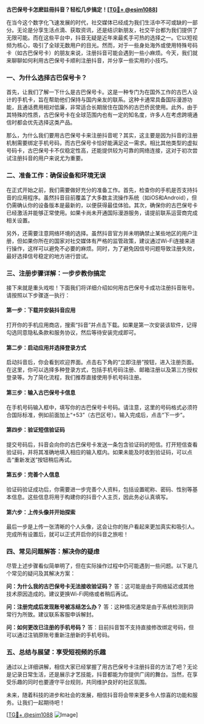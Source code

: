 **古巴保号卡怎麽註冊抖音？轻松几步搞定！[[TG💪+ @esim1088](https://t.me/s/esim1088)]**

在当今这个数字化飞速发展的时代，社交媒体已经成为我们生活中不可或缺的一部分。无论是分享生活点滴、获取资讯，还是结识新朋友，社交平台都为我们提供了无限可能。而在这些平台中，抖音无疑是近年来最炙手可热的选择之一。它以短视频为核心，吸引了全球无数用户的目光。然而，对于一些身处海外或使用特殊号码卡（如古巴保号卡）的朋友来说，注册抖音可能会遇到一些小麻烦。今天，我们就来聊聊如何利用古巴保号卡顺利注册抖音，并分享一些实用的小技巧。

### 一、为什么选择古巴保号卡？

首先，让我们了解一下什么是古巴保号卡。这是一种专门为在国外工作的古巴人设计的手机卡，旨在帮助他们保持与国内亲友的联系。这种卡通常具备国际漫游功能，且通话费用相对低廉，非常适合长期居住在国外的古巴侨民使用。此外，由于其特殊的性质，古巴保号卡在全球范围内也有一定的知名度，许多人在考虑跨境通信时都会优先选择这类产品。

那么，为什么我们要用古巴保号卡来注册抖音呢？其实，这主要是因为抖音的注册机制需要绑定手机号码，而古巴保号卡恰好能满足这一需求。相比其他类型的虚拟号码卡，古巴保号卡不仅稳定性高，还能提供较为可靠的网络连接，这对于初次尝试注册抖音的用户来说尤为重要。

### 二、准备工作：确保设备和环境无误

在正式开始之前，我们需要做好充分的准备工作。首先，检查你的手机是否支持抖音的应用程序。虽然抖音目前覆盖了大多数主流操作系统（如iOS和Android），但仍需确认你的设备版本是最新的，以便获得最佳体验。其次，确保你的古巴保号卡已经激活并能够正常使用。如果卡尚未开通国际漫游服务，请提前联系运营商完成相关设置。

另外，还需要注意网络环境的选择。虽然抖音官方并未明确禁止某些地区的用户注册，但如果你所在的国家对社交媒体有严格的监管政策，建议通过Wi-Fi连接来进行操作，这样可以避免不必要的麻烦。同时，为了避免因信号问题导致注册失败，最好选择信号稳定的地方进行尝试。

### 三、注册步骤详解：一步步教你搞定

接下来就是重头戏啦！下面我们将详细介绍如何用古巴保号卡成功注册抖音账号。请按照以下步骤逐一执行：

#### 第一步：下载并安装抖音应用

打开你的手机应用商店，搜索“抖音”并点击下载。如果是第一次安装该软件，记得勾选同意隐私条款和服务协议，然后等待安装完成即可。

#### 第二步：启动应用并选择登录方式

启动抖音后，你会看到欢迎界面。点击右下角的“立即注册”按钮，进入注册页面。在这里，你可以选择多种登录方式，包括手机号码注册、邮箱注册以及第三方授权登录等。为了简化流程，我们推荐直接使用手机号码注册。

#### 第三步：输入古巴保号卡信息

在手机号码输入框中，填写你的古巴保号卡号码。请注意，这里的号码格式必须符合国际标准，例如前面加上“+53”（古巴区号）。输入完成后，点击“下一步”。

#### 第四步：验证短信验证码

提交号码后，抖音会向你的古巴保号卡发送一条包含验证码的短信。打开短信查看验证码，并将其准确地填入相应的输入框内。如果未能及时收到验证码，可以点击“重新发送”按钮稍后再试。

#### 第五步：完善个人信息

验证码验证成功后，你需要进一步完善个人资料，包括设置昵称、密码、性别等基本信息。这些信息将用于构建你的抖音个人主页，因此务必认真填写。

#### 第六步：上传头像并开始探索

最后一步是上传一张清晰的个人头像，这会让你的账户看起来更加真实和吸引人。完成所有设置后，就可以正式开启你的抖音之旅啦！

### 四、常见问题解答：解决你的疑虑

尽管上述步骤看似简单明了，但在实际操作过程中仍可能遇到一些问题。以下是几个常见的疑问及其解决方案：

**问：为什么我的古巴保号卡无法接收验证码？**
答：这可能是由于网络延迟或其他技术原因造成的。建议更换Wi-Fi网络或者稍后再试。

**问：注册完成后发现账号被冻结怎么办？**
答：这种情况通常是由于系统检测到异常行为所致。建议联系客服申诉解封。

**问：如何更改已注册的手机号码？**
答：目前抖音暂不支持直接修改绑定号码，但可以通过注销原账号重新注册新的手机号码。

### 五、总结与展望：享受短视频的乐趣

通过以上详细讲解，相信大家已经掌握了用古巴保号卡注册抖音的方法了吧？无论是记录日常生活，还是展示才艺技能，抖音都能为你提供广阔的舞台。当然，在享受乐趣的同时也要遵守平台规则，共同维护良好的社区氛围。

未来，随着科技的进步和社会的发展，相信抖音将会带来更多令人惊喜的功能和服务。让我们一起期待吧！

[[TG💪+ @esim1088](https://t.me/s/esim1088) ![Image](https://i.postimg.cc/4NQfJmqS/Snipaste-2025-05-13-00-14-12.png)]